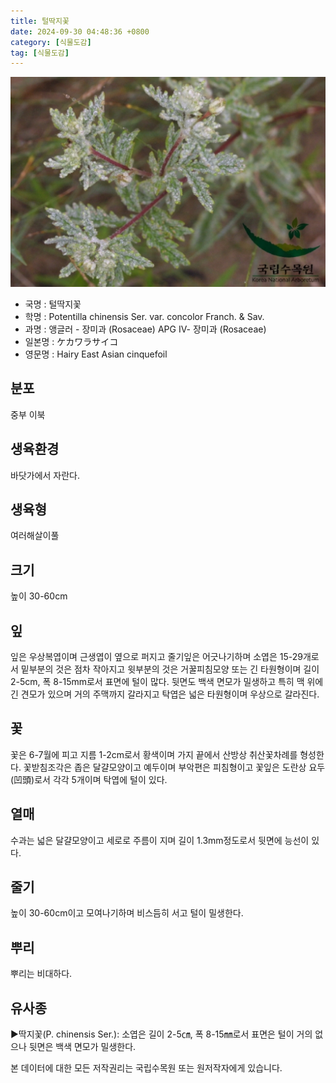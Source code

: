 ```yaml
---
title: 털딱지꽃
date: 2024-09-30 04:48:36 +0800
category: [식물도감]
tag: [식물도감]
---
```




![털딱지꽃](/assets/img/fileUpload/plants/basic/Rosaceae/Potentilla/13375/1_th2.JPG)
- 국명 : 털딱지꽃
- 학명 : Potentilla chinensis Ser. var. concolor Franch. & Sav.
- 과명 : 앵글러 - 장미과 (Rosaceae) APG Ⅳ- 장미과 (Rosaceae)
- 일본명 : ケカワラサイコ
- 영문명 : Hairy East Asian cinquefoil


## 분포
중부 이북
## 생육환경
바닷가에서 자란다.
## 생육형
여러해살이풀 
## 크기
높이 30-60cm
## 잎
잎은 우상복엽이며 근생엽이 옆으로 퍼지고 줄기잎은 어긋나기하며 소엽은 15-29개로서 밑부분의 것은 점차 작아지고 윗부분의 것은 거꿀피침모양 또는 긴 타원형이며 길이 2-5cm, 폭 8-15mm로서 표면에 털이 많다. 뒷면도 백색 면모가 밀생하고 특히 맥 위에 긴 견모가 있으며 거의 주맥까지 갈라지고 탁엽은 넓은 타원형이며 우상으로 갈라진다.
## 꽃
꽃은 6-7월에 피고 지름 1-2cm로서 황색이며 가지 끝에서 산방상 취산꽃차례를 형성한다. 꽃받침조각은 좁은 달걀모양이고 예두이며 부악편은 피침형이고 꽃잎은 도란상 요두(凹頭)로서 각각 5개이며 탁엽에 털이 있다.
## 열매
수과는 넓은 달걀모양이고 세로로 주름이 지며 길이 1.3mm정도로서 뒷면에 능선이 있다.
## 줄기
높이 30-60cm이고 모여나기하며 비스듬히 서고 털이 밀생한다.
## 뿌리
뿌리는 비대하다.
## 유사종
▶딱지꽃(P. chinensis Ser.): 소엽은 길이 2-5㎝, 폭 8-15㎜로서 표면은 털이 거의 없으나 뒷면은 백색 면모가 밀생한다.






본 데이터에 대한 모든 저작권리는 국립수목원 또는 원저작자에게 있습니다.
